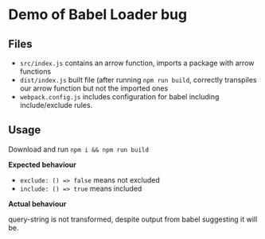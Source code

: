 Demo of Babel Loader bug
========================

Files
-----

- `src/index.js` contains an arrow function, imports a package with arrow functions
- `dist/index.js` built file (after running `npm run build`, correctly transpiles our arrow function
  but not the imported ones
- `webpack.config.js` includes configuration for babel including include/exclude rules.

Usage
-----

Download and run `npm i && npm run build`

**Expected behaviour**

- `exclude: () => false` means not excluded
- `include: () => true` means included

**Actual behaviour**

query-string is not transformed, despite output from babel suggesting it will be.
